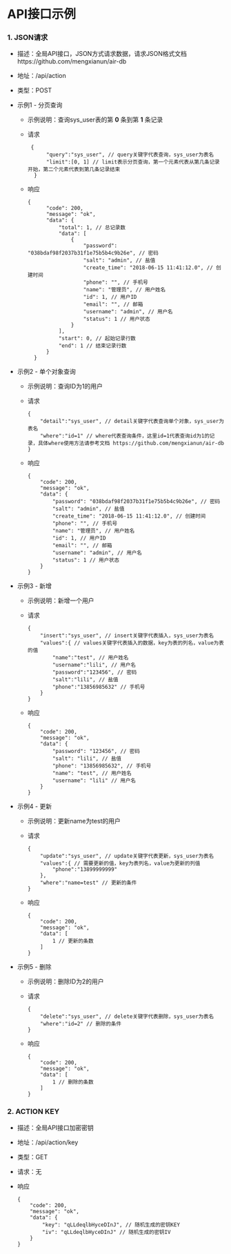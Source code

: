 # API接口示例

### 1. JSON请求 

- 描述：全局API接口，JSON方式请求数据，请求JSON格式文档https://github.com/mengxianun/air-db


- 地址：/api/action

- 类型：POST

- 示例1 - 分页查询


    - 示例说明：查询sys_user表的第 **0** 条到第 **1** 条记录
    
    - 请求
    
      ```
       {
        	"query":"sys_user", // query关键字代表查询，sys_user为表名
        	"limit":[0, 1] // limit表示分页查询，第一个元素代表从第几条记录开始，第二个元素代表到第几条记录结束
        }
      ```
    
    - 响应
    
      ```
      {
            "code": 200,
            "message": "ok",
            "data": {
                "total": 1, // 总记录数
                "data": [
                    {
                        "password": "038bdaf98f2037b31f1e75b5b4c9b26e", // 密码
                        "salt": "admin", // 盐值
                        "create_time": "2018-06-15 11:41:12.0", // 创建时间
                        "phone": "", // 手机号
                        "name": "管理员", // 用户姓名
                        "id": 1, // 用户ID
                        "email": "", // 邮箱
                        "username": "admin", // 用户名
                        "status": 1 // 用户状态
                    }
                ],
                "start": 0, // 起始记录行数
                "end": 1 // 结束记录行数
            }
        }
      ```

- 示例2 - 单个对象查询

  - 示例说明：查询ID为1的用户

  - 请求

    ```
    {
    	"detail":"sys_user", // detail关键字代表查询单个对象，sys_user为表名
    	"where":"id=1" // where代表查询条件，这里id=1代表查询id为1的记录，具体where使用方法请参考文档 https://github.com/mengxianun/air-db
    }
    ```

  - 响应

    ```
    {
        "code": 200,
        "message": "ok",
        "data": {
            "password": "038bdaf98f2037b31f1e75b5b4c9b26e", // 密码
            "salt": "admin", // 盐值
            "create_time": "2018-06-15 11:41:12.0", // 创建时间
            "phone": "", // 手机号
            "name": "管理员", // 用户姓名
            "id": 1, // 用户ID
            "email": "", // 邮箱
            "username": "admin", // 用户名
            "status": 1 // 用户状态
        }
    }
    ```

- 示例3 - 新增

  - 示例说明：新增一个用户

  - 请求

    ```
    {
    	"insert":"sys_user", // insert关键字代表插入，sys_user为表名
    	"values":{ // values关键字代表插入的数据，key为表的列名，value为表的值
    		"name":"test", // 用户姓名
    		"username":"lili", // 用户名
    		"password":"123456", // 密码
    		"salt":"lili", // 盐值
    		"phone":"13856985632" // 手机号
    	}
    }
    ```

  - 响应

    ```
    {
        "code": 200,
        "message": "ok",
        "data": {
            "password": "123456", // 密码
            "salt": "lili", // 盐值
            "phone": "13856985632", // 手机号
            "name": "test", // 用户姓名
            "username": "lili" // 用户名
        }
    }
    ```

- 示例4 - 更新

  - 示例说明：更新name为test的用户

  - 请求

    ```
    {
    	"update":"sys_user", // update关键字代表更新，sys_user为表名
    	"values":{ // 需要更新的值，key为表列名，value为更新的列值
    		"phone":"13899999999"
    	},
    	"where":"name=test" // 更新的条件
    }
    ```

  - 响应

    ```
    {
        "code": 200,
        "message": "ok",
        "data": [
            1 // 更新的条数
        ]
    }
    ```

- 示例5 - 删除

  - 示例说明：删除ID为2的用户

  - 请求

    ```
    {
    	"delete":"sys_user", // delete关键字代表删除，sys_user为表名
    	"where":"id=2" // 删除的条件
    }
    ```

  - 响应

    ```
    {
        "code": 200,
        "message": "ok",
        "data": [
            1 // 删除的条数
        ]
    }
    ```

    

### 2. ACTION KEY

- 描述：全局API接口加密密钥

- 地址：/api/action/key

- 类型：GET

- 请求：无

- 响应

  ```
  {
      "code": 200,
      "message": "ok",
      "data": {
          "key": "qLLdeqlbHyceDInJ", // 随机生成的密钥KEY
          "iv": "qLLdeqlbHyceDInJ" // 随机生成的密钥IV
      }
  }
  ```

  